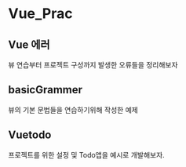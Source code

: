 # Vue_Prac

## Vue 에러 
  뷰 연습부터 프로젝트 구성까지 발생한 오류들을 정리해보자
  
## basicGrammer
  뷰의 기본 문법들을 연습하기위해 작성한 예제
  
## Vuetodo
  프로젝트를 위한 설정 및 Todo앱을 예시로 개발해보자.
